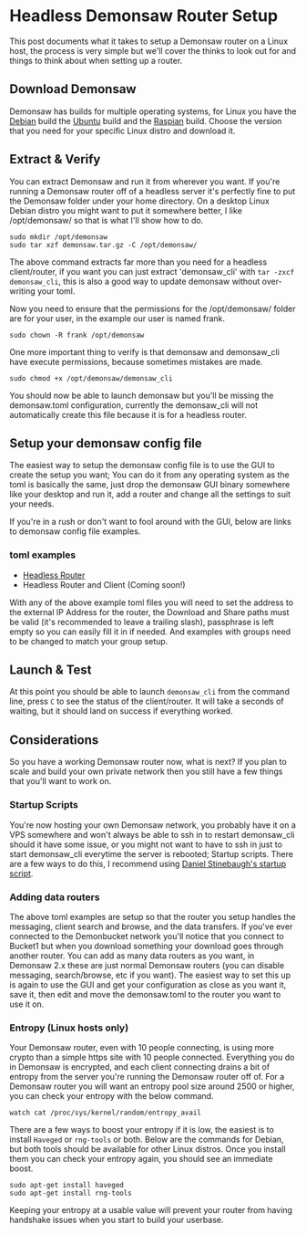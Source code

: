 # Headless Demonsaw Router Setup

This post documents what it takes to setup a Demonsaw router on a Linux host, the process is very simple but we'll cover the thinks to look out for and things to think about when setting up a router.


## Download Demonsaw
Demonsaw has builds for multiple operating systems, for Linux you have the [Debian](https://demonsaw.com/#debian) build the [Ubuntu](https://demonsaw.com/#ubuntu) build and the [Raspian](https://demonsaw.com/#raspian) build. Choose the version that you need for your specific Linux distro and download it.

## Extract & Verify
You can extract Demonsaw and run it from wherever you want. If you're running a Demonsaw router off of a headless server it's perfectly fine to put the Demonsaw folder under your home directory. On a desktop Linux Debian distro you might want to put it somewhere better, I like /opt/demonsaw/ so that is what I'll show how to do.

	sudo mkdir /opt/demonsaw
	sudo tar xzf demonsaw.tar.gz -C /opt/demonsaw/

The above command extracts far more than you need for a headless client/router, if you want you can just extract 'demonsaw_cli' with `tar -zxcf demonsaw_cli`, this is also a good way to update demonsaw without over-writing your toml.

Now you need to ensure that the permissions for the /opt/demonsaw/ folder are for your user, in the example our user is named frank.

	sudo chown -R frank /opt/demonsaw

One more important thing to verify is that demonsaw and demonsaw_cli have execute permissions, because sometimes mistakes are made.

	sudo chmod +x /opt/demonsaw/demonsaw_cli

You should now be able to launch demonsaw but you'll be missing the demonsaw.toml configuration, currently the demonsaw_cli will not automatically create this file because it is for a headless router.

## Setup your demonsaw config file
The easiest way to setup the demonsaw config file is to use the GUI to create the setup you want; You can do it from any operating system as the toml is basically the same, just drop the demonsaw GUI binary somewhere like your desktop and run it, add a router and change all the settings to suit your needs.

If you're in a rush or don't want to fool around with the GUI, below are links to demonsaw config file examples.

### toml examples
* [Headless Router](../examples/router-demonsaw.txt)
* Headless Router and Client (Coming soon!)

With any of the above example toml files you will need to set the address to the external IP Address for the router, the Download and Share paths must be valid (it's recommended to leave a trailing slash), passphrase is left empty so you can easily fill it in if needed. And examples with groups need to be changed to match your group setup.

## Launch & Test
At this point you should be able to launch `demonsaw_cli` from the command line, press `C` to see the status of the client/router. It will take a seconds of waiting, but it should land on success if everything worked.

## Considerations
So you have a working Demonsaw router now, what is next? If you plan to scale and build your own private network then you still have a few things that you'll want to work on.

### Startup Scripts
You're now hosting your own Demonsaw network, you probably have it on a VPS somewhere and won't always be able to ssh in to restart demonsaw_cli should it have some issue, or you might not want to have to ssh in just to start demonsaw_cli everytime the server is rebooted; Startup scripts.
There are a few ways to do this, I recommend using [Daniel Stinebaugh's startup script](http://www.stinebaugh.info/demonsaw-startup-script-linux/).

### Adding data routers
The above toml examples are setup so that the router you setup handles the messaging, client search and browse, and the data transfers. If you've ever connected to the Demonbucket network you'll notice that you connect to Bucket1 but when you download something your download goes through another router. You can add as many data routers as you want, in Demonsaw 2.x these are just normal Demonsaw routers (you can disable messaging, search/browse, etc if you want). The easiest way to set this up is again to use the GUI and get your configuration as close as you want it, save it, then edit and move the demonsaw.toml to the router you want to use it on.

### Entropy (Linux hosts only)
Your Demonsaw router, even with 10 people connecting, is using more crypto than a simple https site with 10 people connected. Everything you do in Demonsaw is encrypted, and each client connecting drains a bit of entropy from the server you're running the Demonsaw router off of.
For a Demonsaw router you will want an entropy pool size around 2500 or higher, you can check your entropy with the below command.

	watch cat /proc/sys/kernel/random/entropy_avail

There are a few ways to boost your entropy if it is low, the easiest is to install `Haveged` or `rng-tools` or both. Below are the commands for Debian, but both tools should be available for other Linux distros. Once you install them you can check your entropy again, you should see an immediate boost.

	sudo apt-get install haveged
	sudo apt-get install rng-tools

Keeping your entropy at a usable value will prevent your router from having handshake issues when you start to build your userbase.